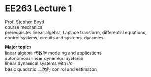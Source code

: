 # EE263 Lecture 1    
Prof. Stephen Boyd     
course mechanics      
prerequisites:linear algebra, Laplace transform, differential equations, control systems, circuits and systems, dynamics    

<b> Major topics  </b>     
linear algebra 代数学 modeling and applications    
autonomous linear dynamical systems  
linear dynamical systems with i/o    
basic quadratic 二次的 control and estimation    



